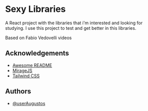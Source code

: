 
# Sexy Libraries

A React project with the libraries that i'm interested and looking for studying.
 I use this project to test and get better in this libraries.
 

Based on Fabio Vedovelli videos

## Acknowledgements

 - [Awesome README](https://github.com/matiassingers/awesome-readme)
 - [MirageJS](https://miragejs.com/)
 - [Tailwind CSS](https://tailwindcss.com/)


## Authors

- [@userAugustos](https://www.github.com/userAugustos)

